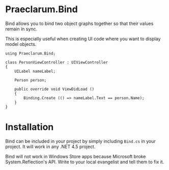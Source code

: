 # Praeclarum.Bind

Bind allows you to bind two object graphs together so that their values remain in sync.

This is especially useful when creating UI code where you want to display model objects.

    using Praeclarum.Bind;

    class PersonViewController : UIViewController
    {
        UILabel nameLabel;

        Person person;

        public override void ViewDidLoad ()
        {
            Binding.Create (() => nameLabel.Text == person.Name);
        }
    }

# Installation

Bind can be included in your project by simply including `Bind.cs` in your project. It will work in any .NET 4.5 project.

Bind will not work in Windows Store apps because Microsoft broke System.Reflection's API. Write to your local evangelist and tell them to fix it.


